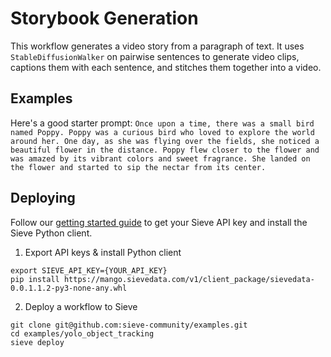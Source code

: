# Storybook Generation
This workflow generates a video story from a paragraph of text. It uses `StableDiffusionWalker` on pairwise sentences to generate video clips, captions them with each sentence, and stitches them together into a video.

## Examples
Here's a good starter prompt: `Once upon a time, there was a small bird named Poppy. Poppy was a curious bird who loved to explore the world around her. One day, as she was flying over the fields, she noticed a beautiful flower in the distance. Poppy flew closer to the flower and was amazed by its vibrant colors and sweet fragrance. She landed on the flower and started to sip the nectar from its center.`

## Deploying
Follow our [getting started guide](https://www.sievedata.com/dashboard/welcome) to get your Sieve API key and install the Sieve Python client.

1. Export API keys & install Python client
```
export SIEVE_API_KEY={YOUR_API_KEY}
pip install https://mango.sievedata.com/v1/client_package/sievedata-0.0.1.1.2-py3-none-any.whl
```

2. Deploy a workflow to Sieve
```
git clone git@github.com:sieve-community/examples.git
cd examples/yolo_object_tracking
sieve deploy
```
